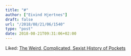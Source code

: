 ```yaml
---
title: "#"
author: ["Eivind Hjertnes"]
draft: false
url: "/2018/08/21/06/1540"
type: "post"
date: 2018-08-21T09:31:06+02:00
---
```


Liked:
[The
Weird, Complicated, Sexist History of Pockets](https://mic.com/articles/133948/the-weird-complicated-sexist-history-of-pockets#.XzlJNlOWI)
